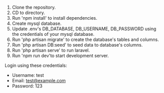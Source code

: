 1. Clone the repository.
2. CD to directory.
3. Run 'npm install' to install dependencies.
4. Create mysql database.
5. Update .env's DB_DATABASE, DB_USERNAME, DB_PASSWORD using the credentials of your mysql database.
6. Run 'php artisan migrate' to create the database's tables and columns.
7. Run 'php artisan DB:seed' to seed data to database's columns.
8. Run 'php artisan serve' to run laravel.
9. Run 'npm run dev'to start development server.

Login using these credentials:

-   Username: test
-   Email: test@example.com
-   Password: 123
